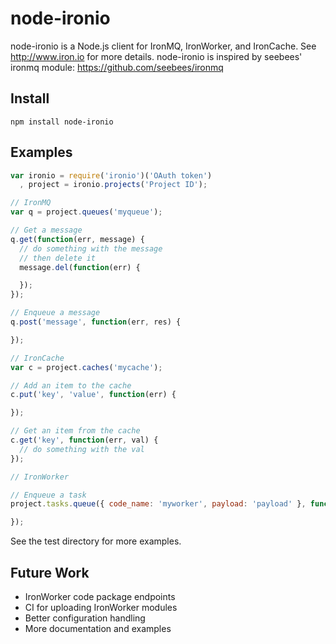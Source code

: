 # node-ironio 

node-ironio is a Node.js client for IronMQ, IronWorker, and IronCache. See http://www.iron.io
for more details. node-ironio is inspired by seebees' ironmq module: https://github.com/seebees/ironmq 

## Install
    npm install node-ironio

## Examples
```javascript
var ironio = require('ironio')('OAuth token')
  , project = ironio.projects('Project ID');

// IronMQ
var q = project.queues('myqueue');

// Get a message
q.get(function(err, message) {
  // do something with the message
  // then delete it
  message.del(function(err) {

  });
});

// Enqueue a message
q.post('message', function(err, res) {

});

// IronCache
var c = project.caches('mycache');

// Add an item to the cache
c.put('key', 'value', function(err) {

});

// Get an item from the cache
c.get('key', function(err, val) {
  // do something with the val
});

// IronWorker

// Enqueue a task
project.tasks.queue({ code_name: 'myworker', payload: 'payload' }, function(err, res) {

});
```
See the test directory for more examples. 

## Future Work
* IronWorker code package endpoints
* CI for uploading IronWorker modules
* Better configuration handling 
* More documentation and examples
